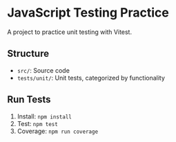 # JavaScript Testing Practice
A project to practice unit testing with Vitest.

## Structure
- `src/`: Source code
- `tests/unit/`: Unit tests, categorized by functionality

## Run Tests
1. Install: `npm install`
2. Test: `npm test`
3. Coverage: `npm run coverage`
